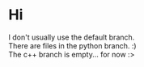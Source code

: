 # Hi
I don't usually use the default branch. <br/>
There are files in the python branch. :) <br/>
The c++ branch is empty... for now :> <br/>
